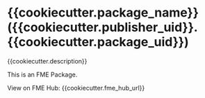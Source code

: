 # {{cookiecutter.package_name}} ({{cookiecutter.publisher_uid}}.{{cookiecutter.package_uid}})

{{cookiecutter.description}}

This is an FME Package.

View on FME Hub: {{cookiecutter.fme_hub_url}}
